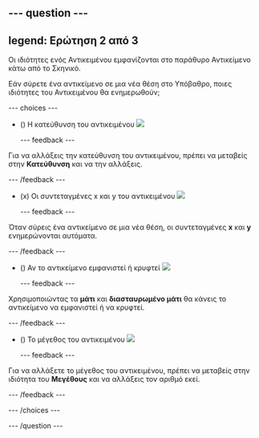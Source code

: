 --- question ---
---
legend: Ερώτηση 2 από 3
---

Οι ιδιότητες ενός Αντικειμένου εμφανίζονται στο παράθυρο Αντικείμενο κάτω από το Σκηνικό.

Εάν σύρετε ένα αντικείμενο σε μια νέα θέση στο Υπόβαθρο, ποιες ιδιότητες του Αντικειμένου θα ενημερωθούν;

--- choices ---

- () Η κατεύθυνση του αντικειμένου ![](images/direction.png)

  --- feedback ---

Για να αλλάξεις την κατεύθυνση του αντικειμένου, πρέπει να μεταβείς στην **Κατεύθυνση** και να την αλλάξεις.

  --- /feedback ---

- (x) Οι συντεταγμένες x και y του αντικειμένου ![](images/coordinates.png)

  --- feedback ---

Όταν σύρεις ένα αντικείμενο σε μια νέα θέση, οι συντεταγμένες **x** και **y** ενημερώνονται αυτόματα.

  --- /feedback ---

- () Αν το αντικείμενο εμφανιστεί ή κρυφτεί ![](images/visibility.png)

  --- feedback ---

Χρησιμοποιώντας τα **μάτι** και **διασταυρωμένο μάτι** θα κάνεις το αντικείμενο να εμφανιστεί ή να κρυφτεί.

  --- /feedback ---

- () Το μέγεθος του αντικειμένου ![](images/size.png)

  --- feedback ---

Για να αλλάξετε το μέγεθος του αντικειμένου, πρέπει να μεταβείς στην ιδιότητα του **Μεγέθους** και να αλλάξεις τον αριθμό εκεί.

  --- /feedback ---

--- /choices ---

--- /question ---

